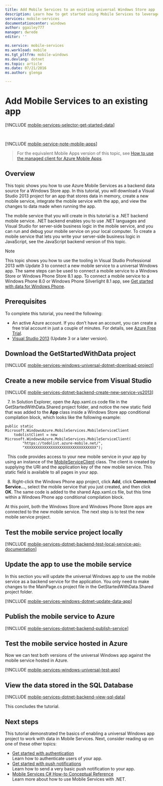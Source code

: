```yaml
---
title: Add Mobile Services to an existing universal Windows Store app | Microsoft Azure
description: Learn how to get started using Mobile Services to leverage data in your Windows Store app.
services: mobile-services
documentationcenter: windows
author: ggailey777
manager: dwrede
editor: ''

ms.service: mobile-services
ms.workload: mobile
ms.tgt_pltfrm: mobile-windows
ms.devlang: dotnet
ms.topic: article
ms.date: 07/21/2016
ms.author: glenga

---
```

# Add Mobile Services to an existing app
[!INCLUDE [mobile-services-selector-get-started-data](../../includes/mobile-services-selector-get-started-data.md)]

&nbsp;

[!INCLUDE [mobile-service-note-mobile-apps](../../includes/mobile-services-note-mobile-apps.md)]

> For the equivalent Mobile Apps version of this topic, see [How to use the managed client for Azure Mobile Apps](../app-service-mobile/app-service-mobile-dotnet-how-to-use-client-library.md).
> 
> 

## Overview
This topic shows you how to use Azure Mobile Services as a backend data source for a Windows Store app. In this tutorial, you will download a Visual Studio 2013 project for an app that stores data in memory, create a new mobile service, integrate the mobile service with the app, and view the changes to data made when running the app.

The mobile service that you will create in this tutorial is a .NET backend mobile service. .NET backend enables you to use .NET languages and Visual Studio for server-side business logic in the mobile service, and you can run and debug your mobile service on your local computer. To create a mobile service that lets you write your server-side business logic in JavaScript, see the JavaScript backend version of this topic.

> [!NOTE]
> This topic shows you how to use the tooling in Visual Studio Professional 2013 with Update 3 to connect a new mobile service to a universal Windows app. The same steps can be used to connect a mobile service to a Windows Store or Windows Phone Store 8.1 app. To connect a mobile service to a Windows Phone 8.0 or Windows Phone Silverlight 8.1 app, see [Get started with data for Windows Phone](mobile-services-windows-phone-get-started-data.md).
> 
> 

## Prerequisites
To complete this tutorial, you need the following:

* An active Azure account. If you don't have an account, you can create a free trial account in just a couple of minutes. For details, see [Azure Free Trial](https://azure.microsoft.com/pricing/free-trial/?WT.mc_id=A0E0E5C02&amp;returnurl=http%3A%2F%2Fazure.microsoft.com%2Fdocumentation%2Farticles%2Fmobile-services-dotnet-backend-windows-universal-dotnet-get-started-data%2F).
* <a href="https://go.microsoft.com/fwLink/p/?LinkID=391934" target="_blank">Visual Studio 2013</a> (Update 3 or a later version).

## Download the GetStartedWithData project
[!INCLUDE [mobile-services-windows-universal-dotnet-download-project](../../includes/mobile-services-windows-universal-dotnet-download-project.md)]

## Create a new mobile service from Visual Studio
[!INCLUDE [mobile-services-dotnet-backend-create-new-service-vs2013](../../includes/mobile-services-dotnet-backend-create-new-service-vs2013.md)]

&nbsp;&nbsp;7. In Solution Explorer, open the App.xaml.cs code file in the GetStartedWithData.Shared project folder, and notice the new static field that was added to the **App** class inside a Windows Store app conditional compilation block, which looks like the following example:

    public static Microsoft.WindowsAzure.MobileServices.MobileServiceClient
        todolistClient = new Microsoft.WindowsAzure.MobileServices.MobileServiceClient(
            "https://todolist.azure-mobile.net/",
            "XXXXXXXXXXXXXXXXXXXXXXXXXXXXXXXXX");


&nbsp;&nbsp;This code provides access to your new mobile service in your app by using an instance of the [MobileServiceClient](http://go.microsoft.com/fwlink/p/?LinkId=302030) class. The client is created by supplying the URI and the application key of the new mobile service. This static field is available to all pages in your app.

&nbsp;&nbsp;8. Right-click the Windows Phone app project, click **Add**, click **Connected Service...**, select the mobile service that you just created, and then click **OK**. The same code is added to the shared App.xaml.cs file, but this time within a Windows Phone app conditional compilation block.

At this point, both the Windows Store and Windows Phone Store apps are connected to the new mobile service. The next step is to test the new mobile service project.

## Test the mobile service project locally
[!INCLUDE [mobile-services-dotnet-backend-test-local-service-api-documentation](../../includes/mobile-services-dotnet-backend-test-local-service-api-documentation.md)]

## Update the app to use the mobile service
In this section you will update the universal Windows app to use the mobile service as a backend service for the application. You only need to make changes to the MainPage.cs project file in the GetStartedWithData.Shared project folder.

[!INCLUDE [mobile-services-windows-dotnet-update-data-app](../../includes/mobile-services-windows-dotnet-update-data-app.md)]

## Publish the mobile service to Azure
[!INCLUDE [mobile-services-dotnet-backend-publish-service](../../includes/mobile-services-dotnet-backend-publish-service.md)]

## Test the mobile service hosted in Azure
Now we can test both versions of the universal Windows app against the mobile service hosted in Azure.

[!INCLUDE [mobile-services-windows-universal-test-app](../../includes/mobile-services-windows-universal-test-app.md)]

## View the data stored in the SQL Database
[!INCLUDE [mobile-services-dotnet-backend-view-sql-data](../../includes/mobile-services-dotnet-backend-view-sql-data.md)]

This concludes the tutorial.

## Next steps
This tutorial demonstrated the basics of enabling a universal Windows app project to work with data in Mobile Services. Next, consider reading up on one of these other topics:

* [Get started with authentication](../mobile-services-dotnet-backend-windows-store-dotnet-get-started-users.md)
  <br/>Learn how to authenticate users of your app.
* [Get started with push notifications](../mobile-services-dotnet-backend-windows-store-dotnet-get-started-push.md)
  <br/>Learn how to send a very basic push notification to your app.
* [Mobile Services C# How-to Conceptual Reference](mobile-services-dotnet-how-to-use-client-library.md)
  <br/>Learn more about how to use Mobile Services with .NET.

<!-- Images. -->



<!-- URLs. -->
[Validate and modify data with scripts]: /develop/mobile/tutorials/validate-modify-and-augment-data-dotnet
[Refine queries with paging]: /develop/mobile/tutorials/add-paging-to-data-dotnet
[Get started with Mobile Services]: mobile-services-dotnet-backend-windows-store-dotnet-get-started.md
[Get started with authentication]: ../mobile-services-dotnet-backend-windows-store-dotnet-get-started-users.md
[Get started with push notifications]: ../mobile-services-dotnet-backend-windows-store-dotnet-get-started-push.md

[Get started with offline data sync]: mobile-services-windows-store-dotnet-get-started-offline-data.md

[Mobile Services SDK]: http://go.microsoft.com/fwlink/p/?LinkId=257545
[Developer Code Samples site]:  http://go.microsoft.com/fwlink/p/?LinkID=510826
[Mobile Services .NET How-to Conceptual Reference]: mobile-services-windows-dotnet-how-to-use-client-library.md
[MobileServiceClient class]: http://go.microsoft.com/fwlink/p/?LinkId=302030
